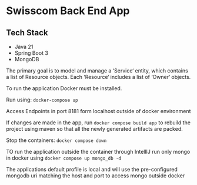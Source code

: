 # Swisscom Back End App

## Tech Stack
- Java 21
- Spring Boot 3
- MongoDB


The primary goal is to model and manage a 
‘Service‘ entity, which contains a list of
Resource objects. 
Each ‘Resource‘ includes a list of ‘Owner‘ objects.

To run the application Docker must be installed.

Run using: ``docker-compose up``

Access Endpoints in port 8181 form localhost outside of docker environment

If changes are made in the app,
run ``docker compose build app`` to rebuild the project using maven so that all the newly generated
artifacts are packed.

Stop the containers:   ``docker compose down``

TO run the application outside the container through IntellIJ
run only mongo in docker using ``docker compose up mongo_db -d``

The applications default profile is local and will use the pre-configured
mongodb uri matching the host and port to access mongo outside
docker